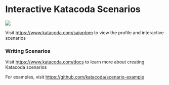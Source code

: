 # Interactive Katacoda Scenarios

[![](http://shields.katacoda.com/katacoda/sajuptpm/count.svg)](https://www.katacoda.com/sajuptpm "Get your profile on Katacoda.com")

Visit https://www.katacoda.com/sajuptpm to view the profile and interactive scenarios

### Writing Scenarios
Visit https://www.katacoda.com/docs to learn more about creating Katacoda scenarios

For examples, visit https://github.com/katacoda/scenario-example
